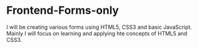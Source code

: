 # Frontend-Forms-only
I will be creating various forms using HTML5, CSS3 and basic JavaScript. Mainly I will focus on learning and applying hte concepts of HTML5 and CSS3.
